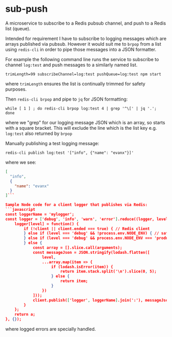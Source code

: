 # sub-push

A microservice to subscribe to a Redis pubsub channel, and push to a Redis list (queue).

Intended for requirement I have to subscribe to logging messages which are arrays published via pubsub. However it would suit me to `brpop` from a list using `redis-cli` in order to pipe those messages into a JSON formatter.

For example the following command line runs the service to subscribe to channel `log:test` and push messages to a similarly named list.
```
trimLength=99 subscribeChannel=log:test pushQueue=log:test npm start
```
where `trimLength` ensures the list is continually trimmed for safety purposes.

Then `redis-cli brpop` and pipe to `jq` for JSON formatting:
```
while [ 1 ] ; do redis-cli brpop log:test 4 | grep '^\[' | jq '.'; done
```
where we "grep" for our logging message JSON which is an array, so starts with a square bracket. This will exclude the line which is the list key e.g. `log:test` also returned by `brpop`

Manually publishing a test logging message:
```
redis-cli publish log:test '["info", {"name": "evanx"}]'
```
where we see:
```json
[
  "info",
  {
    "name": "evanx"
  }
]```

Sample Node code for a client logger that publishes via Redis:
```javascript
const loggerName = 'mylogger';
const logger = ['debug', 'info', 'warn', 'error'].reduce((logger, level) => {
    logger[level] = function() {
        if (!client || client.ended === true) { // Redis client
        } else if (level === 'debug' && !process.env.NODE_ENV) { // safety in production when not set
        } else if (level === 'debug' && process.env.NODE_ENV === 'production') {
        } else {
            const array = [].slice.call(arguments);
            const messageJson = JSON.stringify(lodash.flatten([
                level,
                ...array.map(item => {
                    if (lodash.isError(item)) {
                        return item.stack.split('\n').slice(0, 5);
                    } else {
                        return item;
                    }
                })
            ]));
            client.publish(['logger', loggerName].join(':'), messageJson);
        }
    };
    return a;
}, {});
```
where logged errors are specially handled.
